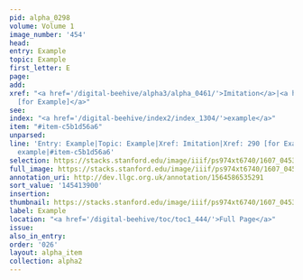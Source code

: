 ```yaml
---
pid: alpha_0298
volume: Volume 1
image_number: '454'
head:
entry: Example
topic: Example
first_letter: E
page:
add:
xref: "<a href='/digital-beehive/alpha3/alpha_0461/'>Imitation</a>|<a href='/digital-beehive/num2/num_0327/'>290
  [for Example]</a>"
see:
index: "<a href='/digital-beehive/index2/index_1304/'>example</a>"
item: "#item-c5b1d56a6"
unparsed:
line: 'Entry: Example|Topic: Example|Xref: Imitation|Xref: 290 [for Example]|Index:
  example|#item-c5b1d56a6'
selection: https://stacks.stanford.edu/image/iiif/ps974xt6740/1607_0453/687,3900,3070,543/full/0/default.jpg
full_image: https://stacks.stanford.edu/image/iiif/ps974xt6740/1607_0453/full/full/0/default.jpg
annotation_uri: http://dev.llgc.org.uk/annotation/1564586535291
sort_value: '145413900'
insertion:
thumbnail: https://stacks.stanford.edu/image/iiif/ps974xt6740/1607_0453/687,3900,600,180/250,/0/default.jpg
label: Example
location: "<a href='/digital-beehive/toc/toc1_444/'>Full Page</a>"
issue:
also_in_entry:
order: '026'
layout: alpha_item
collection: alpha2
---
```

